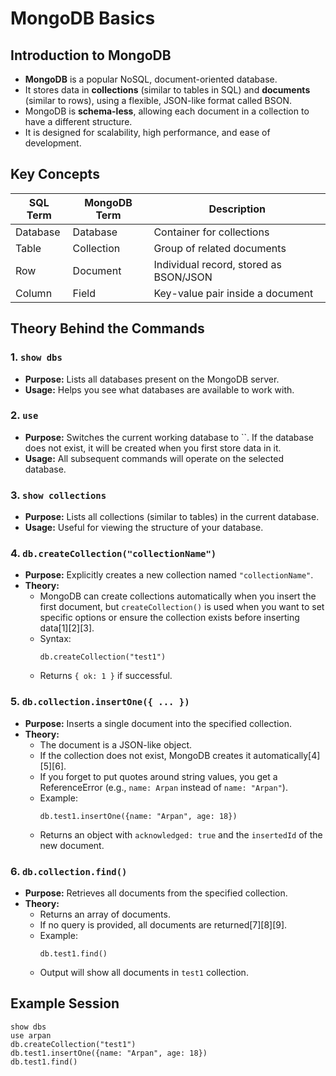 # MongoDB Basics

## Introduction to MongoDB

- **MongoDB** is a popular NoSQL, document-oriented database.
- It stores data in **collections** (similar to tables in SQL) and **documents** (similar to rows), using a flexible, JSON-like format called BSON.
- MongoDB is **schema-less**, allowing each document in a collection to have a different structure.
- It is designed for scalability, high performance, and ease of development.

## Key Concepts

| SQL Term      | MongoDB Term   | Description                                      |
|---------------|---------------|--------------------------------------------------|
| Database      | Database      | Container for collections                        |
| Table         | Collection    | Group of related documents                       |
| Row           | Document      | Individual record, stored as BSON/JSON           |
| Column        | Field         | Key-value pair inside a document                 |

## Theory Behind the Commands

### 1. `show dbs`
- **Purpose:** Lists all databases present on the MongoDB server.
- **Usage:** Helps you see what databases are available to work with.

### 2. `use `
- **Purpose:** Switches the current working database to ``. If the database does not exist, it will be created when you first store data in it.
- **Usage:** All subsequent commands will operate on the selected database.

### 3. `show collections`
- **Purpose:** Lists all collections (similar to tables) in the current database.
- **Usage:** Useful for viewing the structure of your database.

### 4. `db.createCollection("collectionName")`
- **Purpose:** Explicitly creates a new collection named `"collectionName"`.
- **Theory:** 
  - MongoDB can create collections automatically when you insert the first document, but `createCollection()` is used when you want to set specific options or ensure the collection exists before inserting data[1][2][3].
  - Syntax:  
    ```shell
    db.createCollection("test1")
    ```
  - Returns `{ ok: 1 }` if successful.

### 5. `db.collection.insertOne({ ... })`
- **Purpose:** Inserts a single document into the specified collection.
- **Theory:**
  - The document is a JSON-like object.
  - If the collection does not exist, MongoDB creates it automatically[4][5][6].
  - If you forget to put quotes around string values, you get a ReferenceError (e.g., `name: Arpan` instead of `name: "Arpan"`).
  - Example:
    ```shell
    db.test1.insertOne({name: "Arpan", age: 18})
    ```
  - Returns an object with `acknowledged: true` and the `insertedId` of the new document.

### 6. `db.collection.find()`
- **Purpose:** Retrieves all documents from the specified collection.
- **Theory:**
  - Returns an array of documents.
  - If no query is provided, all documents are returned[7][8][9].
  - Example:
    ```shell
    db.test1.find()
    ```
  - Output will show all documents in `test1` collection.

## Example Session

```shell
show dbs
use arpan
db.createCollection("test1")
db.test1.insertOne({name: "Arpan", age: 18})
db.test1.find()
```
